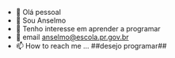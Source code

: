 - 👋 Olá pessoal
- 👀 Sou Anselmo
- 🌱 Tenho interesse em aprender a programar
- 💞️ email anselmo@escola.pr.gov.br
- 📫 How to reach me ...
##desejo programar##
<!---
amodu14/amodu14 is a ✨ special ✨ repository because its `README.md` (this file) appears on your GitHub profile.
You can click the Preview link to take a look at your changes.
--->
